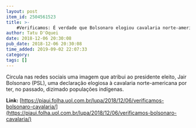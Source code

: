 ```yaml
---
layout: post
item_id: 2504561523
title: >-
    #Verificamos: É verdade que Bolsonaro elogiou cavalaria norte-americana por dizimar índios
author: Tatu D'Oquei
date: 2018-12-06 20:30:08
pub_date: 2018-12-06 20:30:08
time_added: 2019-09-02 22:07:33
category: 
tags: []
---
```


Circula nas redes sociais uma imagem que atribui ao presidente eleito, Jair Bolsonaro (PSL), uma declaração elogiosa à cavalaria norte-americana por ter, no passado, dizimado populações indígenas.

**Link:** [https://piaui.folha.uol.com.br/lupa/2018/12/06/verificamos-bolsonaro-cavalaria/](https://piaui.folha.uol.com.br/lupa/2018/12/06/verificamos-bolsonaro-cavalaria/)

